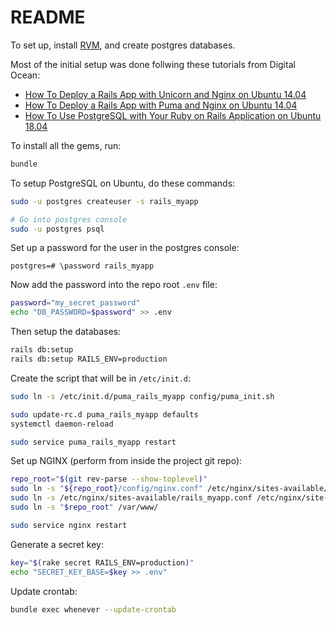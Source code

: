 # README

To set up, install [RVM](https://rvm.io/rvm/install), and create postgres databases.

Most of the initial setup was done follwing these tutorials from Digital Ocean:
* [How To Deploy a Rails App with Unicorn and Nginx on Ubuntu 14.04](https://www.digitalocean.com/community/tutorials/how-to-deploy-a-rails-app-with-unicorn-and-nginx-on-ubuntu-14-04)
* [How To Deploy a Rails App with Puma and Nginx on Ubuntu 14.04](https://www.digitalocean.com/community/tutorials/how-to-deploy-a-rails-app-with-puma-and-nginx-on-ubuntu-14-04)
* [How To Use PostgreSQL with Your Ruby on Rails Application on Ubuntu 18.04](https://www.digitalocean.com/community/tutorials/how-to-use-postgresql-with-your-ruby-on-rails-application-on-ubuntu-18-04)

To install all the gems, run:

```bash
bundle
```

To setup PostgreSQL on Ubuntu, do these commands:
```bash
sudo -u postgres createuser -s rails_myapp

# Go into postgres console
sudo -u postgres psql
```

Set up a password for the user in the postgres console:

```
postgres=# \password rails_myapp
```

Now add the password into the repo root `.env` file:

```bash
password="my_secret_password"
echo "DB_PASSWORD=$password" >> .env
```

Then setup the databases:

```bash
rails db:setup
rails db:setup RAILS_ENV=production
```

Create the script that will be in `/etc/init.d`:

```bash
sudo ln -s /etc/init.d/puma_rails_myapp config/puma_init.sh

sudo update-rc.d puma_rails_myapp defaults
systemctl daemon-reload

sudo service puma_rails_myapp restart
```

Set up NGINX (perform from inside the project git repo):

```bash
repo_root="$(git rev-parse --show-toplevel)"
sudo ln -s "${repo_root}/config/nginx.conf" /etc/nginx/sites-available/rails_myapp.conf
sudo ln -s /etc/nginx/sites-available/rails_myapp.conf /etc/nginx/site-enabled/rails_myapp.conf
sudo ln -s "$repo_root" /var/www/

sudo service nginx restart
```

Generate a secret key:

```bash
key="$(rake secret RAILS_ENV=production)"
echo "SECRET_KEY_BASE=$key >> .env"
```

Update crontab:

```bash
bundle exec whenever --update-crontab
```
